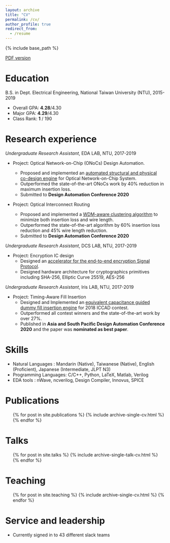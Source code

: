 ```yaml
---
layout: archive
title: "CV"
permalink: /cv/
author_profile: true
redirect_from:
  - /resume
---
```


{% include base_path %}

[PDF version](https://YuTaiwan.github.io/files/CV_of_Sheng_Jung_Yu.pdf)


Education
======
B.S. in Dept. Electrical Engineering, National Taiwan University (NTU), 2015-2019

*   Overall GPA: **4.28**/4.30
*   Major   GPA: **4.29**/4.30
*   Class  Rank:   **1** / 190

Research experience
======
*Undergraduate Research Assistant*, EDA LAB, NTU, 2017-2019
* Project: Optical Network-on-Chip (ONoCs) Design Automation. 
    * Proposed and implemented an <u> automated structural and physical co-design engine</u> for Optical Network-on-Chip System.
    * Outperformed the state-of-the-art ONoCs work by 40\% reduction in maximum insertion loss.
    * Submitted to **Design Automation Conference 2020**

* Project: Optical Interconnect Routing
    * Proposed and implemented a <u>WDM-aware clustering algorithm</u> to minimize both insertion loss and wire length.
    * Outperformed the state-of-the-art algorithm by 60\% insertion loss reduction and 45\% wire length reduction.
    * Submitted to **Design Automation Conference 2020**

*Undergraduate Research Assistant*, DCS LAB, NTU, 2017-2019
* Project: Encryption IC design
    * Designed an <u>accelerator for the end-to-end encryption Signal Protocol</u>.
    * Designed hardware architecture for cryptographics primitives including SHA-256, Elliptic Curve 25519, AES-256
  
*Undergraduate Research Assistant*, Iris LAB, NTU, 2017-2019
* Project: Timing-Aware Fill Insertion
    * Designed and Implemented an <u>equivalent capacitance guided dummy fill insertion engine</u> for 2018 ICCAD contest.
    * Outperformed all contest winners and the state-of-the-art work by over 27%.
    * Published in **Asia and South Pacific Design Automation Conference 2020** and the paper was **nominated as best paper**.

Skills
======
* Natural Languages    : Mandarin (Native), Taiwanese (Native), English (Proficient), Japanese (Intermediate, JLPT N3)
* Programming Languages: C/C++, Python, LaTeX, Matlab, Verilog
* EDA tools            : nWave, ncverilog, Design Compiler, Innovus, SPICE

Publications
======
  <ul>{% for post in site.publications %}
    {% include archive-single-cv.html %}
  {% endfor %}</ul>
  
Talks
======
  <ul>{% for post in site.talks %}
    {% include archive-single-talk-cv.html %}
  {% endfor %}</ul>
  
Teaching
======
  <ul>{% for post in site.teaching %}
    {% include archive-single-cv.html %}
  {% endfor %}</ul>
  
Service and leadership
======
* Currently signed in to 43 different slack teams
